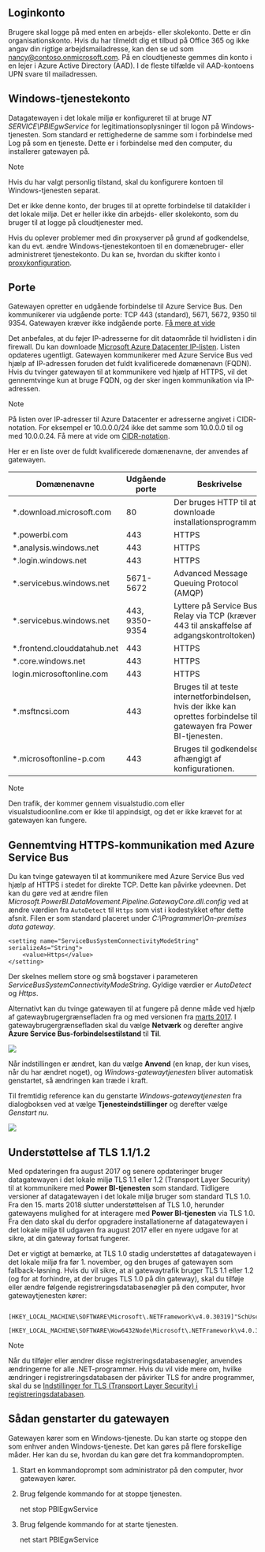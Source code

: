 ## <a name="sign-in-account"></a>Loginkonto
Brugere skal logge på med enten en arbejds- eller skolekonto. Dette er din organisationskonto. Hvis du har tilmeldt dig et tilbud på Office 365 og ikke angav din rigtige arbejdsmailadresse, kan den se ud som nancy@contoso.onmicrosoft.com. På en cloudtjeneste gemmes din konto i en lejer i Azure Active Directory (AAD). I de fleste tilfælde vil AAD-kontoens UPN svare til mailadressen.

## <a name="windows-service-account"></a>Windows-tjenestekonto
Datagatewayen i det lokale miljø er konfigureret til at bruge *NT SERVICE\PBIEgwService* for legitimationsoplysninger til logon på Windows-tjenesten. Som standard er rettighederne de samme som i forbindelse med Log på som en tjeneste. Dette er i forbindelse med den computer, du installerer gatewayen på.

> [!NOTE]
> Hvis du har valgt personlig tilstand, skal du konfigurere kontoen til Windows-tjenesten separat.
> 
> 

Det er ikke denne konto, der bruges til at oprette forbindelse til datakilder i det lokale miljø.  Det er heller ikke din arbejds- eller skolekonto, som du bruger til at logge på cloudtjenester med.

Hvis du oplever problemer med din proxyserver på grund af godkendelse, kan du evt. ændre Windows-tjenestekontoen til en domænebruger- eller administreret tjenestekonto. Du kan se, hvordan du skifter konto i [proxykonfiguration](../service-gateway-proxy.md#changing-the-gateway-service-account-to-a-domain-user).

## <a name="ports"></a>Porte
Gatewayen opretter en udgående forbindelse til Azure Service Bus. Den kommunikerer via udgående porte: TCP 443 (standard), 5671, 5672, 9350 til 9354.  Gatewayen kræver ikke indgående porte. [Få mere at vide](https://azure.microsoft.com/documentation/articles/service-bus-fundamentals-hybrid-solutions/)

Det anbefales, at du føjer IP-adresserne for dit dataområde til hvidlisten i din firewall. Du kan downloade [Microsoft Azure Datacenter IP-listen](https://www.microsoft.com/download/details.aspx?id=41653). Listen opdateres ugentligt. Gatewayen kommunikerer med Azure Service Bus ved hjælp af IP-adressen foruden det fuldt kvalificerede domænenavn (FQDN). Hvis du tvinger gatewayen til at kommunikere ved hjælp af HTTPS, vil det gennemtvinge kun at bruge FQDN, og der sker ingen kommunikation via IP-adressen.

> [!NOTE]
> På listen over IP-adresser til Azure Datacenter er adresserne angivet i CIDR-notation. For eksempel er 10.0.0.0/24 ikke det samme som 10.0.0.0 til og med 10.0.0.24. Få mere at vide om [CIDR-notation](http://whatismyipaddress.com/cidr).
> 
> 

Her er en liste over de fuldt kvalificerede domænenavne, der anvendes af gatewayen.

| Domænenavne | Udgående porte | Beskrivelse |
| --- | --- | --- |
| *.download.microsoft.com |80 |Der bruges HTTP til at downloade installationsprogrammet. |
| *.powerbi.com |443 |HTTPS |
| *.analysis.windows.net |443 |HTTPS |
| *.login.windows.net |443 |HTTPS |
| *.servicebus.windows.net |5671-5672 |Advanced Message Queuing Protocol (AMQP) |
| *.servicebus.windows.net |443, 9350-9354 |Lyttere på Service Bus Relay via TCP (kræver 443 til anskaffelse af adgangskontroltoken) |
| *.frontend.clouddatahub.net |443 |HTTPS |
| *.core.windows.net |443 |HTTPS |
| login.microsoftonline.com |443 |HTTPS |
| *.msftncsi.com |443 |Bruges til at teste internetforbindelsen, hvis der ikke kan oprettes forbindelse til gatewayen fra Power BI-tjenesten. |
| *.microsoftonline-p.com |443 |Bruges til godkendelse afhængigt af konfigurationen. |

> [!NOTE]
> Den trafik, der kommer gennem visualstudio.com eller visualstudioonline.com er ikke til appindsigt, og det er ikke krævet for at gatewayen kan fungere.
> 
> 

## <a name="forcing-https-communication-with-azure-service-bus"></a>Gennemtving HTTPS-kommunikation med Azure Service Bus
Du kan tvinge gatewayen til at kommunikere med Azure Service Bus ved hjælp af HTTPS i stedet for direkte TCP. Dette kan påvirke ydeevnen. Det kan du gøre ved at ændre filen *Microsoft.PowerBI.DataMovement.Pipeline.GatewayCore.dll.config* ved at ændre værdien fra `AutoDetect` til `Https` som vist i kodestykket efter dette afsnit. Filen er som standard placeret under *C:\Programmer\On-premises data gateway*.

```
<setting name="ServiceBusSystemConnectivityModeString" serializeAs="String">
    <value>Https</value>
</setting>
```

Der skelnes mellem store og små bogstaver i parameteren *ServiceBusSystemConnectivityModeString*. Gyldige værdier er *AutoDetect* og *Https*.

Alternativt kan du tvinge gatewayen til at fungere på denne måde ved hjælp af gatewaybrugergrænsefladen fra og med versionen fra [marts 2017](https://powerbi.microsoft.com/blog/power-bi-gateways-march-update/). I gatewaybrugergrænsefladen skal du vælge **Netværk** og derefter angive **Azure Service Bus-forbindelsestilstand**  til **Til**.

![](./media/gateway-onprem-accounts-ports-more/gw-onprem_01.png)

Når indstillingen er ændret, kan du vælge **Anvend** (en knap, der kun vises, når du har ændret noget), og *Windows-gatewaytjenesten* bliver automatisk genstartet, så ændringen kan træde i kraft.

Til fremtidig reference kan du genstarte *Windows-gatewaytjenesten* fra dialogboksen ved at vælge **Tjenesteindstillinger** og derefter vælge *Genstart nu*.

![](./media/gateway-onprem-accounts-ports-more/gw-onprem_02.png)

## <a name="support-for-tls-1112"></a>Understøttelse af TLS 1.1/1.2
Med opdateringen fra august 2017 og senere opdateringer bruger datagatewayen i det lokale miljø TLS 1.1 eller 1.2 (Transport Layer Security) til at kommunikere med **Power BI-tjenesten** som standard. Tidligere versioner af datagatewayen i det lokale miljø bruger som standard TLS 1.0. Fra den 15. marts 2018 slutter understøttelsen af TLS 1.0, herunder gatewayens mulighed for at interagere med **Power BI-tjenesten** via TLS 1.0. Fra den dato skal du derfor opgradere installationerne af datagatewayen i det lokale miljø til udgaven fra august 2017 eller en nyere udgave for at sikre, at din gateway fortsat fungerer.

Det er vigtigt at bemærke, at TLS 1.0 stadig understøttes af datagatewayen i det lokale miljø fra før 1. november, og den bruges af gatewayen som fallback-løsning. Hvis du vil sikre, at al gatewaytrafik bruger TLS 1.1 eller 1.2 (og for at forhindre, at der bruges TLS 1.0 på din gateway), skal du tilføje eller ændre følgende registreringsdatabasenøgler på den computer, hvor gatewaytjenesten kører:

        [HKEY_LOCAL_MACHINE\SOFTWARE\Microsoft\.NETFramework\v4.0.30319]"SchUseStrongCrypto"=dword:00000001
        [HKEY_LOCAL_MACHINE\SOFTWARE\Wow6432Node\Microsoft\.NETFramework\v4.0.30319]"SchUseStrongCrypto"=dword:00000001

> [!NOTE]
> Når du tilføjer eller ændrer disse registreringsdatabasenøgler, anvendes ændringerne for alle .NET-programmer. Hvis du vil vide mere om, hvilke ændringer i registreringsdatabasen der påvirker TLS for andre programmer, skal du se [Indstillinger for TLS (Transport Layer Security) i registreringsdatabasen](https://docs.microsoft.com/windows-server/security/tls/tls-registry-settings).
> 
> 

## <a name="how-to-restart-the-gateway"></a>Sådan genstarter du gatewayen
Gatewayen kører som en Windows-tjeneste. Du kan starte og stoppe den som enhver anden Windows-tjeneste. Det kan gøres på flere forskellige måder. Her kan du se, hvordan du kan gøre det fra kommandoprompten.

1. Start en kommandoprompt som administrator på den computer, hvor gatewayen kører.
2. Brug følgende kommando for at stoppe tjenesten.
   
   net stop PBIEgwService
3. Brug følgende kommando for at starte tjenesten.
   
   net start PBIEgwService


